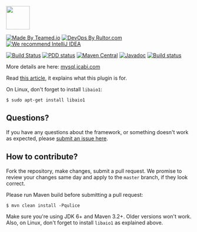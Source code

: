 <img src="http://img.jcabi.com/logo-square.png" width="64px" height="64px" />

[![Made By Teamed.io](http://img.teamed.io/btn.svg)](http://www.teamed.io)
[![DevOps By Rultor.com](http://www.rultor.com/b/jcabi/jcabi-mysql-maven-plugin)](http://www.rultor.com/p/jcabi/jcabi-mysql-maven-plugin)
[![We recommend IntelliJ IDEA](http://img.teamed.io/intellij-idea-recommend.svg)](https://www.jetbrains.com/idea/)

[![Build Status](https://travis-ci.org/jcabi/jcabi-mysql-maven-plugin.svg?branch=master)](https://travis-ci.org/jcabi/jcabi-mysql-maven-plugin)
[![PDD status](http://www.0pdd.com/svg?name=jcabi/jcabi-mysql-maven-plugin)](http://www.0pdd.com/p?name=jcabi/jcabi-mysql-maven-plugin)
[![Maven Central](https://maven-badges.herokuapp.com/maven-central/com.jcabi/jcabi-mysql-maven-plugin/badge.svg)](https://maven-badges.herokuapp.com/maven-central/com.jcabi/jcabi-mysql-maven-plugin)
[![Javadoc](https://javadoc-emblem.rhcloud.com/doc/com.jcabi/jcabi-mysql-maven-plugin/badge.svg)](http://www.javadoc.io/doc/com.jcabi/jcabi-mysql-maven-plugin)
[![Build status](https://ci.appveyor.com/api/projects/status/3axyj0ho4xjc5i5k)](https://ci.appveyor.com/project/yegor256/jcabi-mysql-maven-plugin)

More details are here: [mysql.jcabi.com](http://mysql.jcabi.com/index.html)

Read [this article](http://www.yegor256.com/2014/05/21/mysql-maven-plugin.html),
it explains what this plugin is for.

On Linux, don't forget to install `libaio1`:

```
$ sudo apt-get install libaio1
```

## Questions?

If you have any questions about the framework, or something doesn't work as expected,
please [submit an issue here](https://github.com/jcabi/jcabi-mysql-maven-plugin/issues/new).

## How to contribute?

Fork the repository, make changes, submit a pull request.
We promise to review your changes same day and apply to
the `master` branch, if they look correct.

Please run Maven build before submitting a pull request:

```
$ mvn clean install -Pqulice
```

Make sure you're using JDK 6+ and Maven 3.2+. Older versions won't work.
Also, on Linux, don't forget to install `libaio1` as explained above.
